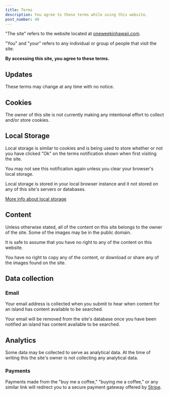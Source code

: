 ```yaml
---
title: Terms
description: You agree to these terms while using this website.
post_number: 40
---
```


"The site" refers to the website located at [oneweekinhawaii.com](/).

"You" and "your" refers to any individual or group of people that visit the site.

**By accessing this site, you agree to these terms.**

## Updates

These terms may change at any time with no notice.

## Cookies

The owner of this site is not currently making any intentional effort to collect and/or store cookies.

## Local Storage

Local storage is similar to cookies and is being used to store whether or not you have clicked "Ok" on the terms notification shown when first visiting the site.

You may not see this notification again unless you clear your browser's local storage.

Local storage is stored in your local browser instance and it not stored on any of this site's servers or databases.

[More info about local storage](https://developer.mozilla.org/en-US/docs/Web/API/Window/localStorage)

## Content

Unless otherwise stated, all of the content on this site belongs to the owner of the site. Some of the images may be in the public domain.

It is safe to assume that you have no right to any of the content on this website.

You have no right to copy any of the content, or download or share any of the images found on the site.

## Data collection

### Email

Your email address is collected when you submit to hear when content for an island has content available to be searched. 

Your email will be removed from the site's database once you have been notified an island has content available to be searched.

## Analytics

Some data may be collected to serve as analytical data. At the time of writing this the site's owner is not collecting any analytical data.

### Payments

Payments made from the "buy me a coffee," "buying me a coffee," or any similar link will redirect you to a secure payment gateway offered by [Stripe](https://stripe.com/).